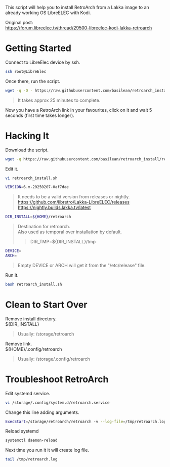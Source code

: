 This script will help you to install RetroArch from a Lakka image to an already working OS LibreELEC with Kodi.

Original post:  
https://forum.libreelec.tv/thread/29500-libreelec-kodi-lakka-retroarch

# Getting Started
Connect to LibreElec device by ssh.
```bash
ssh root@LibreElec
```

Once there, run the script.
```bash
wget -q -O - https://raw.githubusercontent.com/basilean/retroarch_install/refs/heads/main/retroarch_install.sh | bash
```
> It takes approx 25 minutes to complete.

Now you have a RetroArch link in your favourites, click on it and wait 5 seconds (first time takes longer).

# Hacking It
Download the script.
```bash
wget -q https://raw.githubusercontent.com/basilean/retroarch_install/refs/heads/main/retroarch_install.sh
```

Edit it.
```bash
vi retroarch_install.sh
```

```bash
VERSION=6.x-20250207-0af7dae
```
> It needs to be a valid version from releases or nightly.  
> https://github.com/libretro/Lakka-LibreELEC/releases  
> https://nightly.builds.lakka.tv/latest  

```bash
DIR_INSTALL=${HOME}/retroarch
```
> Destination for retroarch.  
> Also used as temporal over installation by default.  
>> DIR_TMP=${DIR_INSTALL}/tmp

```bash
DEVICE=
ARCH=
```
> Empty DEVICE or ARCH will get it from the "/etc/release" file.

Run it.
```bash
bash retroarch_install.sh
```

# Clean to Start Over
Remove install directory.  
${DIR_INSTALL}  
> Usually: /storage/retroarch

Remove link.  
${HOME}/.config/retroarch  
> Usually: /storage/.config/retroarch

# Troubleshoot RetroArch
Edit systemd service.
```bash
vi /storage/.config/system.d/retroarch.service
```

Change this line adding arguments.
```bash
ExecStart=/storage/retroarch/retroarch -v --log-file=/tmp/retroarch.log
```

Reload systemd
```bash
systemctl daemon-reload
```

Next time you run it it will create log file.
```bash
tail /tmp/retroarch.log
```
